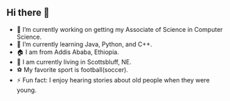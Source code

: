 ## Hi there 👋



- 🔭 I’m currently working on getting my Associate of Science in Computer Science.
- 🌱 I’m currently learning Java, Python, and C++.
- 🏠 I am from Addis Ababa, Ethiopia.
- 📍 I am currently living in Scottsbluff, NE.
- ⚽ My favorite sport is football(soccer).
- ⚡ Fun fact: I enjoy hearing stories about old people when they were young.
